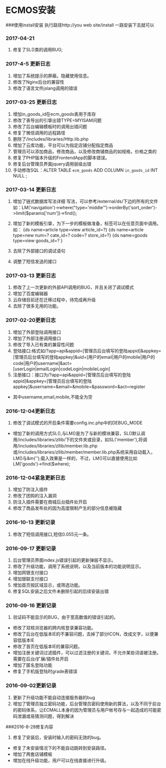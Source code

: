 # ECMOS安装
###使用install安装
执行路径http://you web site/install
一路安装下去就可以

### 2017-04-21
1. 修复了SL()类的调用BUG;

### 2017-4-5 更新日志
1. 增加了系统提示的屏蔽。隐藏使用信息。
2. 修改了Nginx后台的兼容性
3. 修改了语言文件jslang调用的错误


### 2017-03-25 更新日志
1. 增加in_goods_id在ecm_goods表用于库存
2. 修改了表导出的引挚出错TYPE=MYISAM问题 
3. 修改了后台编辑模板时的调用出错问题 
4. 修复了微信调用的远程路径
5. 删除了/includes/libraries/Http.lib.php
6. 增加了云库功能，平台可以为指定店铺分配指定商品
7. 管理员可以添加商品，修改商品，以及修改商铺商品的如规格，价格之类的
8. 修复了PHP版本升级的FrontendApp的脚本错误。
9. 修复后台管理员界面jquery调用层级出错
10. 手动修改SQL：ALTER TABLE `ecm_goods` ADD COLUMN `in_goods_id` INT NULL ; 


### 2017-03-14 更新日志
1. 增加了链式数据库写法详细 写法，可以参考/external/ds/下边的所有的文件
如：LM('navigation')->where("type='middle'")->orderBy('sort_order')->limit($params['num'])->find();

2. 增加了新的模板引挚，为下一步的模板做准备，标签可以在任意页面中调用。
如：
{ds name=article type=view article_id=?}
{ds name=article type=new num=? cate_id=? code=? store_id=?}
{ds name=goods type=view goods_id=? }
3. 去除了外部接口的调试语句
4. 调整了短信发送的接口

### 2017-03-13 更新日志
1. 修改了上一次更新的外部API调用的BUG，并且关闭了调试模式
2. 增加了百度编辑器
3. 云存储目前还在迁移过程中，待完成再升级
4. 去除了很多无用的功能。

### 2017-02-20更新日志
1. 增加了外部登陆调用接口
2. 增加了外部注册调用接口
3. 修改了导入已有类的兼容性问题
4. 登陆接口:格式如/?app=api&appid=[管理员后台填写的登陆appid]&appkey=[管理员后台填写的登陆appkey]&uid=[用户的email|用户的mobile|用户的code|用户的username]&act=[userLogin|emailLogin|codeLogin|mobileLogin]
5. 注册接口：接口为/?app=api&appid=[管理员后台填写的登陆appid]&appkey=[管理员后台填写的登陆appkey]&username=&email=&mobile=&password=&act=register
 * 其中username,email,mobile,不能全为空

### 2016-12-04更新日志
1. 修改了调试模式的开启条件需要config.inc.php中的DEBUG_MODE
- 增加了新的调用方式SL(),与LM()是为了与新的模块兼容，SL()默认调用/includes/libraries/zllib/下的文件夹或目录，如SL('member'),将调用/includes/libraries/zllib/member.lib.php或/includes/libraries/zllib/member/member.lib.php系统采用自动载入，LM()与&m('');载入效果是一样的，不过，LM()可以直接使用比如LM('goods')->find($where);


### 2016-12-04紧急更新日志
1. 增加了防注入插件
2. 修改了团购的注入漏洞
3. 防注入插件需要在商城后台插件处开启
4. 修改了商品发布处的因为高度限制产生的部分信息被隐藏

### 2016-10-13 更新记录
1. 修改了短信调用接口,短信0.055元一条。


### 2016-09-17 更新记录
1. 后台管理员界面index.js错误引起的更新弹层不显示。
2. 修改了升级功能，调用了系统说明，以及当前版本的功能说明显示。
3. 增加网银支付接口
4. 增加银联支付接口
5. 增加首页按区域显示，或筛选功能。
6. 修复SQL安装之后文件未删除引起的后续安装出错

### 2016-09-16 更新记录
1. 验证码不能显示的BUG，由于宽高数值的错误引起的。
- 修改了双核浏览器的跨内核登录兼容功能。
- 修改了后台在低版本IE的不兼容问题，去掉了部分ICON，改成文字，以便兼容低版本IE
- 修改了首页在低版本IE的兼容问题。
- 增加注册关键词过滤插件，可以过滤注册的关键词，不允许某些词语被注册。需要在后台/扩展/插件处开启
- 增加了匿名登陆功能
- 修复了手机版登陆时grade表错误


### 2016-09-02更新记录
1. 更新了升级功能不能自动连接服务器的bug
2. 增加了管理员独立密码功能，后台管理员密码使用新的算法，以及不同于前台的密码体系，让ECMALL本身的因为管理员与用户帐号存与一起造成的可能密码泄漏或易猜测问题，得到解决

###2016-8-28修复内容
1. 修复了安装后，安装时输入的密码无效的bug。
- 修复了未安装情况下的不能自动跳转到安装路径。
- 增加了两套店铺模板
- 增加在线升级功能，用户可以在线直接进行升级。
